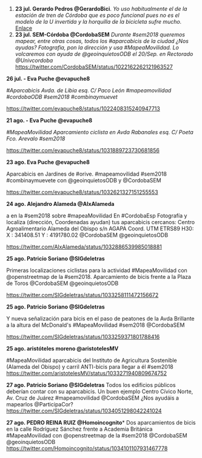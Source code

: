 1. **23 jul. Gerardo Pedros @GerardoBici**. *Yo uso habitualmente el de la estación de tren de Córdoba que es poco funcional pues no es el modelo de la U invertida y la horquilla de la bicicleta sufre mucho.* [Enlace](https://twitter.com/GerardoBici/status/1021311746106101760)
2. **23 jul. SEM-Córdoba @CordobaSEM** *Durante #sem2018 queremos mapear, entre otras cosas, todos los #aparcabicis de la ciudad ¿Nos ayudas? Fotografia, pon la dirección y usa #MapeaMovilidad. Lo volcaremos con ayuda de @geoinquietosODB el 20/Sep. en Rectorado @Univcordoba* https://twitter.com/CordobaSEM/status/1022162262121963527

**26 jul. - Eva Puche @evapuche8**

*#Aparcabicis Avda. de Libia esq. C/ Paco León #mapeamovilidad #cordobaODB #sem2018 #combinaymuevet*

https://twitter.com/evapuche8/status/1022408315240947713


**21 ago. - Eva Puche @evapuche8**

*#MapeaMovilidad Aparcamiento ciclista en Avda Rabanales esq. C/ Poeta Fco. Arevalo #sem2018*

https://twitter.com/evapuche8/status/1031889723730681856



**23 ago. Eva Puche @evapuche8**

Aparcabicis en Jardines de #orive. #mapeamovilidad #sem2018 #combinaymuevete con @geoinquietosODB y @CordobaSEM

https://twitter.com/evapuche8/status/1032621327151255553



**24 ago. Alejandro Alameda @AlxAlameda**

a en la #sem2018 sobre #mapeaMovilidad En #CordobaEsp
Fotografía y localiza (dirección, Coordenadas ayudan) tus aparcabicis cercanos:
Centro Agroalimentario Alameda del Obispo s/n
AGAPA
Coord. UTM ETRS89 H30:
X : 341408.51
Y : 4191780.02
@CordobaSEM @geoinquietosODB

https://twitter.com/AlxAlameda/status/1032886539985018881

**25 ago. Patricio Soriano @SIGdeletras**

Primeras localizaciones ciclistas para la actividad #MapeaMovilidad con @openstreetmap de la #sem2018. Aparcamiento de bicis frente a la Plaza de Toros @CordobaSEM @geoinquietosODB

https://twitter.com/SIGdeletras/status/1033258111472156672


**25 ago. Patricio Soriano @SIGdeletras**

Y nueva señalización para bicis en el paso de peatones de la Avda Brillante a la altura del McDonald's #MapeaMovilidad #sem2018 @CordobaSEM

https://twitter.com/SIGdeletras/status/1033259371801788416


 **25 ago. aristóteles moreno @aristotelesMV**

#MapeaMovilidad aparcabicis del Instituto de Agricultura Sostenible (Alameda del Obispo) y carril ANTI-bicis para llegar a él #sem2018
https://twitter.com/aristotelesMV/status/1033271940809674752



**27 ago. Patricio Soriano @SIGdeletras**
Todos los edificios públicos deberían contar con su aparcabicis. Un buen ejemplo Centro Cívico Norte, Av. Cruz de Juárez #mapeamovilidad @CordobaSEM ¿Nos ayudáis a mapearlos @ParticipaCor?
https://twitter.com/SIGdeletras/status/1034051298042241024

**27 ago. PEDRO REINA RUIZ @Homoincognito***
Dos aparcamientos de bicis en la calle Rodríguez Sánchez frente a Academia Británica #MapeaMovilidad con @openstreetmap de la #sem2018 @CordobaSEM @geoinquietosODB
https://twitter.com/Homoincognito/status/1034101107931467778
